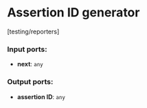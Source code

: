 # Assertion ID generator

[testing/reporters]

### Input ports:

* __next__: `any`

### Output ports:

* __assertion ID__: `any`

